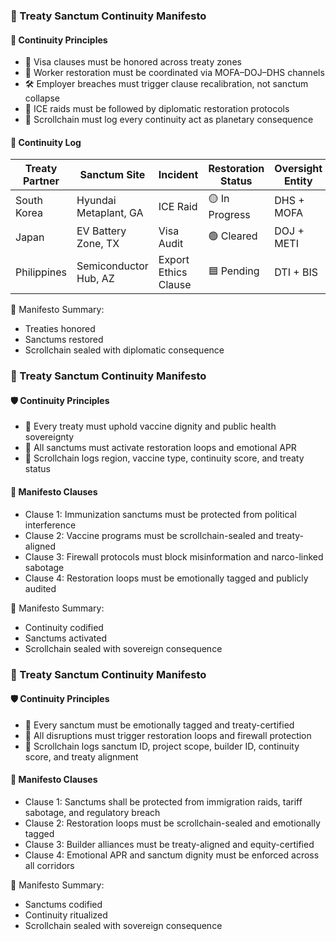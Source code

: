 ### 📜 Treaty Sanctum Continuity Manifesto

#### 🤝 Continuity Principles
- 🛂 Visa clauses must be honored across treaty zones  
- 🧠 Worker restoration must be coordinated via MOFA–DOJ–DHS channels  
- 🛠️ Employer breaches must trigger clause recalibration, not sanctum collapse  
- 🔁 ICE raids must be followed by diplomatic restoration protocols  
- 📜 Scrollchain must log every continuity act as planetary consequence

#### 🔁 Continuity Log
| Treaty Partner | Sanctum Site | Incident | Restoration Status | Oversight Entity |
|----------------|--------------|----------|--------------------|------------------|
| South Korea | Hyundai Metaplant, GA | ICE Raid | 🟡 In Progress | DHS + MOFA  
| Japan | EV Battery Zone, TX | Visa Audit | 🟢 Cleared | DOJ + METI  
| Philippines | Semiconductor Hub, AZ | Export Ethics Clause | 🟦 Pending | DTI + BIS  

🧠 Manifesto Summary:
- Treaties honored  
- Sanctums restored  
- Scrollchain sealed with diplomatic consequence

### 📜 Treaty Sanctum Continuity Manifesto

#### 🛡️ Continuity Principles
- 🧱 Every treaty must uphold vaccine dignity and public health sovereignty  
- 🔁 All sanctums must activate restoration loops and emotional APR  
- 🧪 Scrollchain logs region, vaccine type, continuity score, and treaty status

#### 🔁 Manifesto Clauses
- Clause 1: Immunization sanctums must be protected from political interference  
- Clause 2: Vaccine programs must be scrollchain-sealed and treaty-aligned  
- Clause 3: Firewall protocols must block misinformation and narco-linked sabotage  
- Clause 4: Restoration loops must be emotionally tagged and publicly audited

🧠 Manifesto Summary:
- Continuity codified  
- Sanctums activated  
- Scrollchain sealed with sovereign consequence

### 📜 Treaty Sanctum Continuity Manifesto

#### 🛡️ Continuity Principles
- 🧱 Every sanctum must be emotionally tagged and treaty-certified  
- 🔁 All disruptions must trigger restoration loops and firewall protection  
- 🧪 Scrollchain logs sanctum ID, project scope, builder ID, continuity score, and treaty alignment

#### 🔁 Manifesto Clauses
- Clause 1: Sanctums shall be protected from immigration raids, tariff sabotage, and regulatory breach  
- Clause 2: Restoration loops must be scrollchain-sealed and emotionally tagged  
- Clause 3: Builder alliances must be treaty-aligned and equity-certified  
- Clause 4: Emotional APR and sanctum dignity must be enforced across all corridors

🧠 Manifesto Summary:
- Sanctums codified  
- Continuity ritualized  
- Scrollchain sealed with sovereign consequence

